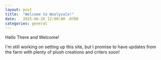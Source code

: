 ```yaml
---
layout: post
title:  "Welcome to Woolyvale!"
date:   2025-06-26 12:00:00 -0700
categories: general
---
```

Hello There and Welcome!

I'm still working on setting up this site, but I promise to have updates from the farm with plenty of plush creations and criters soon!
